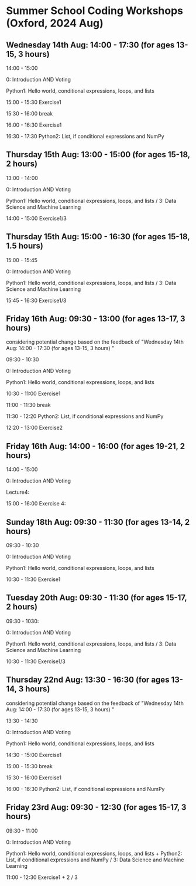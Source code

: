 # Summer School Coding Workshops (Oxford, 2024 Aug)

## Wednesday 14th Aug: 14:00 - 17:30 (for ages 13-15, 3 hours) 

14:00 - 15:00 

0: Introduction AND Voting

Python1: Hello world, conditional expressions, loops, and lists

15:00 - 15:30 Exercise1

15:30 - 16:00 break

16:00 - 16:30 Exercise1

16:30 - 17:30 Python2: List, if conditional expressions and NumPy

## Thursday 15th Aug: 13:00 - 15:00 (for ages 15-18, 2 hours)

13:00 - 14:00 

0: Introduction AND Voting

Python1: Hello world, conditional expressions, loops, and lists / 3: Data Science and Machine Learning

14:00 - 15:00 Exercise1/3

## Thursday 15th Aug: 15:00 - 16:30 (for ages 15-18, 1.5 hours)

15:00 - 15:45 

0: Introduction AND Voting

Python1: Hello world, conditional expressions, loops, and lists / 3: Data Science and Machine Learning

15:45 - 16:30 Exercise1/3

## Friday 16th Aug: 09:30 - 13:00 (for ages 13-17, 3 hours) 

considering potential change based on the feedback of "Wednesday 14th Aug: 14:00 - 17:30 (for ages 13-15, 3 hours) "

09:30 - 10:30 

0: Introduction AND Voting

Python1: Hello world, conditional expressions, loops, and lists

10:30 - 11:00 Exercise1

11:00 - 11:30 break

11:30 - 12:20 Python2: List, if conditional expressions and NumPy

12:20 - 13:00 Exercise2

## Friday 16th Aug: 14:00 - 16:00 (for ages 19-21, 2 hours)

14:00 - 15:00 

0: Introduction AND Voting

Lecture4:

15:00 - 16:00 Exercise 4:


## Sunday 18th Aug: 09:30 - 11:30 (for ages 13-14, 2 hours)

09:30 - 10:30 

0: Introduction AND Voting

Python1: Hello world, conditional expressions, loops, and lists

10:30 - 11:30 Exercise1

## Tuesday 20th Aug: 09:30 - 11:30 (for ages 15-17, 2 hours)

09:30 - 1030: 

0: Introduction AND Voting

Python1: Hello world, conditional expressions, loops, and lists / 3: Data Science and Machine Learning

10:30 - 11:30 Exercise1/3

## Thursday 22nd Aug: 13:30 - 16:30 (for ages 13-14, 3 hours)

considering potential change based on the feedback of "Wednesday 14th Aug: 14:00 - 17:30 (for ages 13-15, 3 hours) "

13:30 - 14:30 

0: Introduction AND Voting

Python1: Hello world, conditional expressions, loops, and lists

14:30 - 15:00 Exercise1

15:00 - 15:30 break

15:30 - 16:00 Exercise1

16:00 - 16:30 Python2: List, if conditional expressions and NumPy

## Friday 23rd Aug: 09:30 - 12:30 (for ages 15-17, 3 hours)

09:30 - 11:00 

0: Introduction AND Voting

Python1: Hello world, conditional expressions, loops, and lists + Python2: List, if conditional expressions and NumPy / 3: Data Science and Machine Learning

11:00 - 12:30 Exercise1 + 2 / 3

